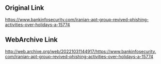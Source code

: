 ## Original Link

https://www.bankinfosecurity.com/iranian-apt-group-revived-phishing-activities-over-holidays-a-15774

## WebArchive Link

http://web.archive.org/web/20221031144917/https://www.bankinfosecurity.com/iranian-apt-group-revived-phishing-activities-over-holidays-a-15774
